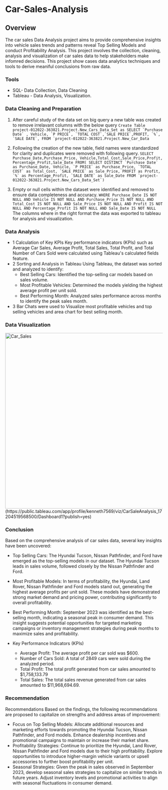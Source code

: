 # Car-Sales-Analysis
## Overview 
The car sales Data Analysis project aims to provide comprehensive insights into vehicle sales trends and patterns reveal Top Selling Models and conduct Profitability Analysis. This project involves the collection, cleaning, analysis and visualization of car sales data to help stakeholders make infomred decisions. This project show cases data analytics techniques and tools to derive meaniful conclusions from raw data.
### Tools
- SQL- Data Collection, Data Cleaning
- Tableau - Data Analysis, Visualization.
### Data Cleaning and Preparation
1. After careful study of the data set on big query a new table was created to remove irrelavant columns with the below query
``Create Table project-012022-363821.Project.New_Cars_Data_Set as
SELECT `Purchase Date` , Vehicle, `P PRICE`, `TOTAL COST`,`SALE PRICE`,PROFIT, `%`, `SALE DATE`,
 FROM `project-012022-363821.Project.New_Car_Data`` 
2. Following the creation of the new table, field names were standardized for clarity and duplicates were removed with following query.
``SELECT Purchase_Date,Purchase_Price,
Vehicle,Total_Cost,Sale_Price,Profit,
Percentage_Profit,Sale_Date
FROM(
SELECT DISTINCT
`Purchase Date` as Purchase_Date,
Vehicle,
`P PRICE` as Purchase_Price,
`TOTAL COST` as Total_Cost,
`SALE PRICE` as Sale_Price,
PROFIT as Profit,
`%` as Percentage_Profit,
`SALE DATE` as Sale_Date
 FROM `project-012022-363821.Project.New_Cars_Data_Set`)``

3. Empty or null cells within the dataset were identified and removed to ensure data completeness and accuracy.
``WHERE
Purchase_Date IS NOT NULL AND Vehicle IS NOT NULL AND Purchase_Price IS NOT NULL
AND Total_Cost IS NOT NULL AND Sale_Price IS NOT NULL AND Profit IS NOT NULL AND
Percentage_Profit IS NOT NULL AND Sale_Date IS NOT NULL``
The columns where in the right format the data was exported to tableau for analysis and visualization.
### Data Analysis
- 1 Calculation of Key KPIs
Key performance indicators (KPIs) such as Average Car Sales, Average Profit, Total Sales, Total Profit, and Total Number of Cars Sold were calculated using Tableau's calculated fields feature.
- 2 Sorting and Analysis in Tableau
Using Tableau, the dataset was sorted and analyzed to identify:
  - Best Selling Cars: Identified the top-selling car models based on sales volume.
  - Most Profitable Vehicles: Determined the models yielding the highest average profit per unit sold.
  - Best Performing Month: Analyzed sales performance across months to identify the peak sales month.
- 3 Bar Chats were used to Visualize most profitable vehicles and top selling vehicles and area chart for best selling month.
### Data Visualization
<img width="560" alt="Car_Sales" src="https://github.com/Kendike/Car-Sales-Analysis/assets/123019944/0d90df5c-c768-4fef-9fcb-6561ca4cfe98">
(https://public.tableau.com/app/profile/kenneth7569/viz/CarSaleAnalysis_17204519568500/Dashboard1?publish=yes)

### Conclusion
Based on the comprehensive analysis of car sales data, several key insights have been uncovered:
- Top Selling Cars: The Hyundai Tucson, Nissan Pathfinder, and Ford have emerged as the top-selling models in our dataset. The Hyundai Tucson leads in sales volume, followed closely by the Nissan Pathfinder and Ford.
- Most Profitable Models: In terms of profitability, the Hyundai, Land Rover, Nissan Pathfinder and Ford models stand out, generating the highest average profits per unit sold. These models have demonstrated strong market demand and pricing power, contributing significantly to overall profitability.
- Best Performing Month: September 2023 was identified as the best-selling month, indicating a seasonal peak in consumer demand. This insight suggests potential opportunities for targeted marketing campaigns or inventory management strategies during peak months to maximize sales and profitability.

- Key Performance Indicators (KPIs)
  - Average Profit: The average profit per car sold was $600.
  - Number of Cars Sold: A total of 2849 cars were sold during the analyzed period.
  - Total Profit: The total profit generated from car sales amounted to $1,758,133.79
  - Total Sales: The total sales revenue generated from car sales amounted to $11,968,694.69.
### Recommendation
Recommendations
Based on the findings, the following recommendations are proposed to capitalize on strengths and address areas of improvement:
- Focus on Top Selling Models: Allocate additional resources and marketing efforts towards promoting the Hyundai Tucson, Nissan Pathfinder, and Ford models. Enhance dealership incentives and promotional campaigns to maintain or increase their market share.
- Profitability Strategies: Continue to prioritize the Hyundai, Land Rover, Nissan Pathfinder and Ford models due to their high profitability. Explore opportunities to introduce higher-margin vehicle variants or upsell accessories to further boost profitability per unit.
- Seasonal Strategies: Given the peak in sales observed in September 2023, develop seasonal sales strategies to capitalize on similar trends in future years. Adjust inventory levels and promotional activities to align with seasonal fluctuations in consumer demand.
